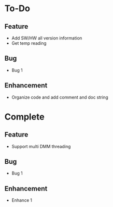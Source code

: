 # To-Do

## Feature
- Add SW/HW all version information
- Get temp reading

## Bug
- Bug 1

## Enhancement
- Organize code and add comment and doc string

# Complete

## Feature
- Support multi DMM threading

## Bug
- Bug 1
## Enhancement

- Enhance 1